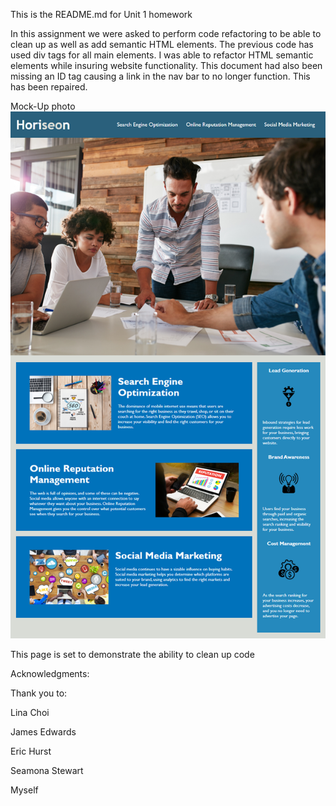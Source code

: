 This is the README.md for Unit 1 homework

In this assignment we were asked to perform code refactoring to be able to clean up as well as add semantic HTML elements. 
The previous code has used div tags for all main elements. I was able to refactor HTML semantic elements while insuring website functionality. 
This document had also been missing an ID tag causing a link in the nav bar to no longer function. This has been repaired.

Mock-Up photo
<img src= "./assets/images/Horiseon-main-background-photo.png" alt= "This is the mock up photo for the website">

This page is set to demonstrate the ability to clean up code

Acknowledgments:

Thank you to:

Lina Choi

James Edwards

Eric Hurst

Seamona Stewart

Myself

